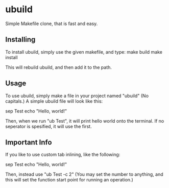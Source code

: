 # ubuild
Simple Makefile clone, that is fast and easy.

## Installing
To install ubuild, simply use the given makefile, and type:
  make build
  make install
  
This will rebuild ubuild, and then add it to the path.

## Usage
To use ubuild, simply make a file in your project named "ubuild" (No capitals.)
A simple ubuild file will look like this:

  sep Test
      echo "Hello, world!"

Then, when we run "ub Test", it will print hello world onto the terminal.
If no seperator is spesified, it will use the first.

## Important Info
If you like to use custom tab inlining, like the following:
  
  sep Test
    echo "Hello, world!"
    
 Then, instead use "ub Test -c 2" (You may set the number to anything, and this will set the function start point for running an operation.)
